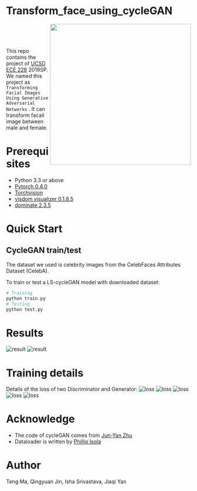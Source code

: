 # Transform_face_using_cycleGAN
<img src='Imgs/maleAndFemale.png' align="right" width=384>

<br><br><br>


This repo contains the project of [UCSD ECE 228](http://noiselab.ucsd.edu/ECE228/index.html) 2019SP.
We named this project as `Transforming Facial Images Using Generative Adversarial Networks` . It can transform facail image between male and female. 



# Prerequisites
- Python 3.3 or above
- [Pytorch 0.4.0](torch.org)
- [Torchvision](https://github.com/pytorch/vision)
- [visdom visualizer 0.1.8.5](https://github.com/facebookresearch/visdom)
- [dominate 2.3.5](https://github.com/Knio/dominate)


# Quick Start
<!--## Installation-->
<!---->
<!--- Clone this repo:-->
<!--```bash-->
<!--git clone https://github.com/TengM95/Transform_face_using_cycleGAN-->
<!--cd Transform_face_using_cycleGAN-->
<!--```-->
<!--- Install [PyTorch](http://pytorch.org and) 0.4+ and other dependencies (e.g., torchvision, [visdom](https://github.com/facebookresearch/visdom) and [dominate](https://github.com/Knio/dominate)).-->
<!--- For pip users, please type the command `pip install -r requirements.txt`.-->
<!--- For Conda users, we provide a installation script `./scripts/conda_deps.sh`. Alternatively, you can create a new Conda environment using `conda env create -f environment.yml`.-->

## CycleGAN train/test

The dataset we used is celebrity images from the CelebFaces Attributes Dataset (CelebA).

To train or test a LS-cycleGAN model with downloaded dataset:
```bash
# Training
python train.py  
# Testing
python test.py 
```




<!--# Reproducing test results-->
<!--- Download the weight and test data from [Drive](https://drive.google.com/drive/folders/1x9ud9-8_Ri5vWiHCkBQQsuH3DixHpWuT?usp=sharing).-->
<!--- Place the `checkpoints` folder in the project root path, e.g. the same folder as `test.py`.-->
<!--- Place the `temp_data` folder in anywhere, make sure to change the `config.dataroot = THE_FULL_PATH_TO_TEMP_DATA`, e.g. `config.dataroot = '/home/yuzhe/temp_data'`.-->

# Results
![result](Imgs/male.png)
![result](Imgs/female.png)

# Training details
Details of the loss of two Discriminator and Generator:
![loss](Imgs/Cycleloss.png)
![loss](Imgs/discriminator_loss.png)
![loss](Imgs/Vanilla_discriminator.png)
![loss](Imgs/Generator.png)
![loss](Imgs/Vanilla_Generator.png)

# Acknowledge
- The code of cycleGAN comes from [Jun-Yan Zhu](http://people.csail.mit.edu/junyanz/)
- Dataloader is written by [Phillip Isola](https://phillipi.github.io/pix2pix/)

# Author
Teng Ma, Qingyuan Jin, Isha Srivastava, Jiaqi Yan
